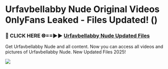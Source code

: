 # Urfavbellabby Nude Original Videos 0nlyFans Leaked - Files Updated! ()

<h3>🔴 CLICK HERE 🌐==►► <a href="https://tinyurl.com/2p9ay9w9" rel="nofollow">Urfavbellabby Nude Updated Files</a></h3>

Get Urfavbellabby Nude and all content. Now you can access all videos and pictures of Urfavbellabby Nude. New Updated Files 2025!

[![](https://i.imgur.com/KQgVmj3.gif)](https://tinyurl.com/2p9ay9w9)
